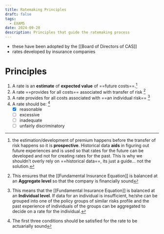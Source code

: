 ```yaml
---
title: Ratemaking Principles
draft: false
tags:
  - EXAM5
date: 2024-09-20
description: Principles that guide the ratemaking process
---
```

- these have been adopted by the [[Board of Directors of CAS]]
- rates developed by insurance companies

# Principles

1. A rate is an **estimate** of **expected value** of ==future costs==.[^prospective]
2. A rate ==provides for all costs== associated with transfer of risk [^sufficiency]
3. A rate provides for all costs  associated with ==an individual risk== [^equity]
4. A rate should be: [^actuarially_sound_rates]
	- [x] reasonable
	- [ ] excessive
	- [ ] inadequate
	- [ ] unfairly discriminatory

[^prospective]: the estimation/development of premium happens before the  transfer of risk happens so it is **prospective**. Historical data **aids** in figuring out future experiences and is used so that rates for the future can be developed and not for creating rates for the past. This is why we shouldn’t overly rely on ==historical data==, its just a guide... not the solution.

[^sufficiency]: This ensures that the [[Fundamental Insurance Equation]] is balanced at an **Aggregate level** so that the company is financially sound

[^equity]: This means that the [[Fundamental Insurance Equation]] is balanced at an **Individual level**. If data for an individual is insufficient, he/she can be grouped into one of the policy groups of similar risks profile and the past experience of individuals of the groups can be aggregated to decide on a rate for the individual.

[^actuarially_sound_rates]: The first three conditions should be satisfied for the rate to be actuarially sound